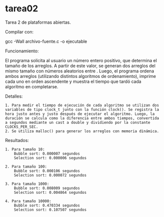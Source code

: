 # tarea02
Tarea 2 de plataformas abiertas.

Compilar con:

gcc -Wall archivo-fuente.c -o ejecutable

Funcionamiento:

El programa solicita al usuario un número entero positivo, que determina el tamaño de los arreglos. A partir de este valor, se generan dos arreglos del mismo tamaño con números aleatorios entre . Luego, el programa ordena ambos arreglos (utilizando distintos algoritmos de ordenamiento), imprime cada uno en orden ascendente y muestra el tiempo que tardó cada algoritmo en completarse.

Detalles:

    1. Para medir el tiempo de ejecución de cada algoritmo se utilizan dos variables de tipo clock_t junto con la función clock(). Se registra la hora justo antes y justo después de ejecutar el algoritmo. Luego, la duración se calcula como la diferencia entre ambos tiempos, convertida a segundos mediante un cast a double y dividiendo por la constante CLOCKS_PER_SEC.
    2. Se utiliza malloc() para generar los arreglos con memoria dinámica.

Resultados:

    1. Para tamaño 10: 
        Bubble sort: 0.000007 segundos
        Selection sort: 0.000006 segundos

    2. Para tamaño 100: 
        Bubble sort: 0.000106 segundos
        Selection sort: 0.000072 segundos

    3. Para tamaño 1000: 
        Bubble sort: 0.008009 segundos
        Selection sort: 0.004864 segundos

    4. Para tamaño 10000: 
        Bubble sort: 0.470334 segundos
        Selection sort: 0.107507 segundos